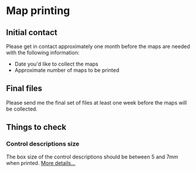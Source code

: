 # Map printing

## Initial contact
Please get in contact approximately one month before the maps are needed with the following information:
* Date you'd like to collect the maps
* Approximate number of maps to be printed

## Final files
Please send me the final set of files at least one week before the maps will be collected. 


## Things to check

### Control descriptions size
The box size of the control descriptions should be between 5 and 7mm when printed. [More details...](descriptions-size.md)
